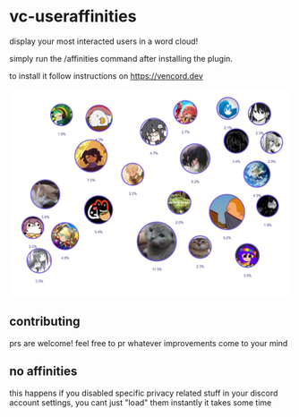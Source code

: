 # vc-useraffinities

display your most interacted users in a word cloud!

simply run the /affinities command after installing the plugin.

to install it follow instructions on <https://vencord.dev>

![preview](Tj7XzDH.png)

## contributing

prs are welcome! feel free to pr whatever improvements come to your mind

## no affinities

this happens if you disabled specific privacy related stuff in your discord account settings, you cant just "load" them instantly it takes some time
